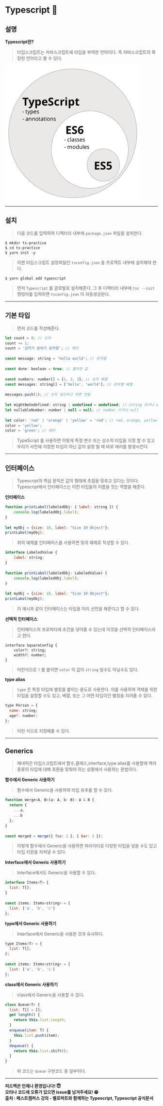 # Typescript 🔎

## 설명 

**Typescript란?**
> 타입스크립트는 자바스크립트에 타입을 부여한 언어이다. 즉 자바스크립트의 확장된 언어라고 볼 수 있다.

![Typescript](./Image/typescript.png)

---

## 설치 
> 다음 코드를 입력하여 디렉터리 내부에 `package.json` 파일을 설치한다.
```
$ mkdir ts-practice
$ cd ts-practice 
$ yarn init -y
```

> 이젠 타입스크립트 설정파일인 `tsconfig.json` 을 프로젝트 내부에 설치해야 한다.
```
$ yarn global add typescript
```
> 먼저 `Typescript` 를 글로벌로 설치해준다. 그 후 디렉터리 내부에 `tsc --init` 명령어를 입력하면  `tsconfig.json` 이 자동생성된다.  

---

## 기본 타입 
> 먼저 코드를 작성해준다.
```javascript
let count = 0; // 숫자
count += 1;
count = '갑자기 분위기 문자열'; // 에러

const message: string = 'hello world'; // 문자열

const done: boolean = true; // 불리언 값

const numbers: number[] = [1, 2, 3]; // 숫자 배열
const messages: string[] = ['hello', 'world']; // 문자열 배열

messages.push(1); // 숫자 넣으려고 하면 안됨

let mightBeUndefined: string | undefined = undefined; // string 이거나 undefined
let nullableNumber: number | null = null; // number 이거나 null 

let color: 'red' | 'orange' | 'yellow' = 'red'; // red, orange, yellow 중 하나
color = 'yellow';
color = 'green'; // 에러
```
> TypeScript 를 사용하면 이렇게 특정 변수 또는 상수의 타입을 지정 할 수 있고 우리가 사전에 지정한 타입이 아닌 값이 설정 될 때 바로 에러를 발생시킨다.

---

## 인터페이스 
> Typescript의 핵심 원칙은 값의 형태에 초점을 맞추고 있다는 것이다. Typescript에서 인터페이스는 이런 타입들의 이름을 짓는 역할을 해준다.

**인터페이스** 
```javascript
function printLabel(labeledObj: { label: string }) {
    console.log(labeledObj.label);
}

let myObj = {size: 10, label: "Size 10 Object"};
printLabel(myObj);
```
> 위의 예제를 인터페이스를 사용하면 및의 예제로 작성할 수 있다.

```javascript
interface LabeledValue {
    label: string;
}

function printLabel(labeledObj: LabeledValue) {
    console.log(labeledObj.label);
}

let myObj = {size: 10, label: "Size 10 Object"};
printLabel(myObj);
```
> 이 예시와 같이 인터페이스는 타입을 미리 선언을 해준다고 할 수 있다.

**선택적 인터페이스** 
> 인터페이스의 프로퍼티에 조건을 넣어줄 수 있는데 이것을 선택적 인터페이스라고 한다.

```
interface SquareConfig {
    color?: string;
    width?: number;
}
```
> 이런식으로 `?` 를 붙이면 `color` 의 값이 `string` 일수도 아닐수도 있다.

**type alias** 
> `type` 은 특정 타입에 별칭을 붙이는 용도로 사용한다. 이를 사용하여 객체를 위한 타입을 설정할 수도 있고, 배열, 또는 그 어떤 타입이던 별칭을 지어줄 수 있다.

```javascript
type Person = {
  name: string;
  age?: number;
};
```
> 이런 식으로 지정해줄 수 있다.

---

## Generics 
> 제네릭은 타입스크립트에서 함수,클래스,interface,type alias를 사용할때 여러 종류의 타입에 대해 호환을 맞춰야 하는 상황에서 사용하는 문법이다.

**함수에서 Generic 사용하기** 
> 함수에서 Generic을 사용하여 타입 유추를 할 수 있다.

```javascript
function merge<A, B>(a: A, b: B): A & B {
  return {
    ...a,
    ...b
  };
}

const merged = merge({ foo: 1 }, { bar: 1 });
```
> 이렇게 함수에서 Generic을 사용하면 파라미터로 다양한 타입을 넣을 수도 있고 타입 지원을 지켜낼 수 있다.

**Interface에서 Generic 사용하기** 
> Interface에서도 Generic을 사용할 수 있다.

```javascript
interface Items<T> {
  list: T[];
}

const items: Items<string> = {
  list: ['a', 'b', 'c']
};
```

**type에서 Generic 사용하기** 
> Interface에서 Generic을 사용한 것과 유사하다.

```javascript
type Items<T> = {
  list: T[];
};

const items: Items<string> = {
  list: ['a', 'b', 'c']
};
```

**class에서 Generic 사용하기** 
> class에서 Generic을 사용할 수 있다.

```javascript
class Queue<T> {
  list: T[] = [];
  get length() {
    return this.list.length;
  }
  enqueue(item: T) {
    this.list.push(item);
  }
  dequeue() {
    return this.list.shift();
  }
}
```
> 위 코드는 `Queue` 구현코드 중 일부이다.

---

**피드백은 언제나 환영입니다! 😇**   
**오타나 코드에 오류가 있으면 issue를 남겨주세요! 😁**   
**출처 : 패스트캠퍼스 강의 - 벨로퍼트와 함께하는 Typescript, Typescript 공식문서**